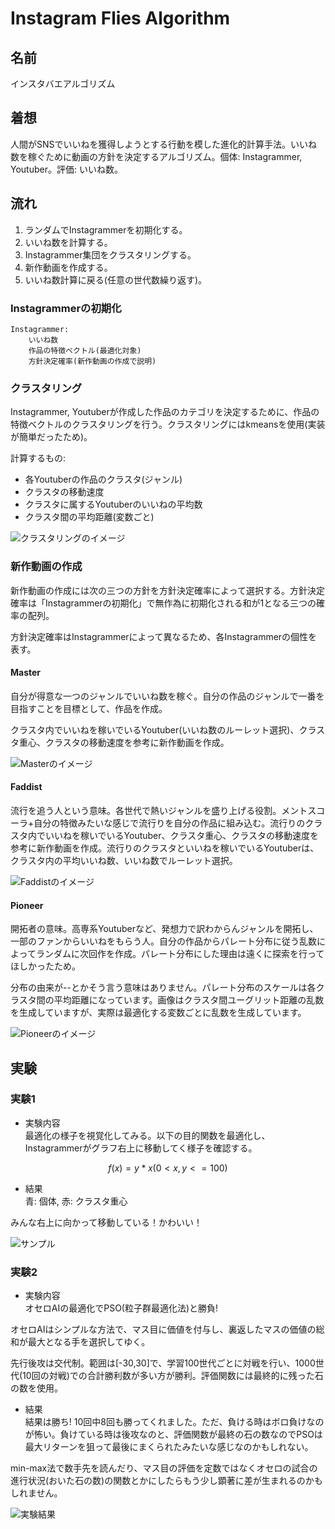 # Instagram Flies Algorithm

## 名前
インスタバエアルゴリズム

## 着想
人間がSNSでいいねを獲得しようとする行動を模した進化的計算手法。いいね数を稼ぐために動画の方針を決定するアルゴリズム。個体: Instagrammer, Youtuber。評価: いいね数。

## 流れ
1. ランダムでInstagrammerを初期化する。
2. いいね数を計算する。
3. Instagrammer集団をクラスタリングする。
4. 新作動画を作成する。
5. いいね数計算に戻る(任意の世代数繰り返す)。

### Instagrammerの初期化
```
Instagrammer:
    いいね数
    作品の特徴ベクトル(最適化対象)
    方針決定確率(新作動画の作成で説明)
```

### クラスタリング
Instagrammer, Youtuberが作成した作品のカテゴリを決定するために、作品の特徴ベクトルのクラスタリングを行う。クラスタリングにはkmeansを使用(実装が簡単だったため)。  

計算するもの:
- 各Youtuberの作品のクラスタ(ジャンル)
- クラスタの移動速度
- クラスタに属するYoutuberのいいねの平均数
- クラスタ間の平均距離(変数ごと)

![クラスタリングのイメージ](https://github.com/Earth-worm/instagram-flies-algorithm/assets/54432132/24aae224-88fc-4088-a619-244fc2a49882)

### 新作動画の作成
新作動画の作成には次の三つの方針を方針決定確率によって選択する。方針決定確率は「Instagrammerの初期化」で無作為に初期化される和が1となる三つの確率の配列。  

方針決定確率はInstagrammerによって異なるため、各Instagrammerの個性を表す。

#### Master
自分が得意な一つのジャンルでいいね数を稼ぐ。自分の作品のジャンルで一番を目指すことを目標として、作品を作成。  

クラスタ内でいいねを稼いでいるYoutuber(いいね数のルーレット選択)、クラスタ重心、クラスタの移動速度を参考に新作動画を作成。

![Masterのイメージ](https://github.com/Earth-worm/instagram-flies-algorithm/assets/54432132/dc210733-afce-4709-94d1-2150f0abbc40)

#### Faddist
流行を追う人という意味。各世代で熱いジャンルを盛り上げる役割。メントスコーラ+自分の特徴みたいな感じで流行りを自分の作品に組み込む。流行りのクラスタ内でいいねを稼いでいるYoutuber、クラスタ重心、クラスタの移動速度を参考に新作動画を作成。流行りのクラスタといいねを稼いでいるYoutuberは、クラスタ内の平均いいね数、いいね数でルーレット選択。

![Faddistのイメージ](https://github.com/Earth-worm/instagram-flies-algorithm/assets/54432132/61df9a82-9863-4659-86cb-9e8ae5978787)

#### Pioneer
開拓者の意味。高専系Youtuberなど、発想力で訳わからんジャンルを開拓し、一部のファンからいいねをもらう人。自分の作品からパレート分布に従う乱数によってランダムに次回作を作成。パレート分布にした理由は遠くに探索を行ってほしかったため。  

分布の由来が--とかそう言う意味はありません。パレート分布のスケールは各クラスタ間の平均距離になっています。画像はクラスタ間ユーグリット距離の乱数を生成していますが、実際は最適化する変数ごとに乱数を生成しています。

![Pioneerのイメージ](https://github.com/Earth-worm/instagram-flies-algorithm/assets/54432132/22c85ff8-bb8f-4f96-938b-55ab503eba38)

## 実験
### 実験1
- 実験内容  
最適化の様子を視覚化してみる。以下の目的関数を最適化し、Instagrammerがグラフ右上に移動してく様子を確認する。
```math
f(x) = y*x (0 < x, y <= 100)
```
- 結果  
青: 個体, 赤: クラスタ重心  

みんな右上に向かって移動している！かわいい！  

![サンプル](https://github.com/Earth-worm/instagram-flies-algorithm/assets/54432132/95d6170e-8b98-4130-bfa9-1743e48d7048)

### 実験2
- 実験内容  
オセロAIの最適化でPSO(粒子群最適化法)と勝負!  

オセロAIはシンプルな方法で、マス目に価値を付与し、裏返したマスの価値の総和が最大となる手を選択してゆく。

先行後攻は交代制。範囲は[-30,30]で、学習100世代ごとに対戦を行い、1000世代(10回の対戦)での合計勝利数が多い方が勝利。評価関数には最終的に残った石の数を使用。

- 結果  
結果は勝ち! 10回中8回も勝ってくれました。ただ、負ける時はボロ負けなのが怖い。負けている時は後攻なのと、評価関数が最終の石の数なのでPSOは最大リターンを狙って最後にまくられたみたいな感じなのかもしれない。  

min-max法で数手先を読んだり、マス目の評価を定数ではなくオセロの試合の進行状況(おいた石の数)の関数とかにしたらもう少し顕著に差が生まれるのかもしれません。

![実験結果](https://github.com/Earth-worm/instagram-flies-algorithm/assets/54432132/172b560a-3bf8-486c-a523-20e6be17efee)
